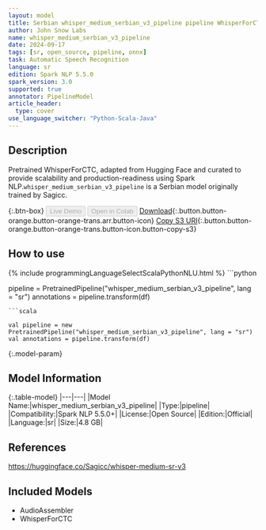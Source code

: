 ```yaml
---
layout: model
title: Serbian whisper_medium_serbian_v3_pipeline pipeline WhisperForCTC from Sagicc
author: John Snow Labs
name: whisper_medium_serbian_v3_pipeline
date: 2024-09-17
tags: [sr, open_source, pipeline, onnx]
task: Automatic Speech Recognition
language: sr
edition: Spark NLP 5.5.0
spark_version: 3.0
supported: true
annotator: PipelineModel
article_header:
  type: cover
use_language_switcher: "Python-Scala-Java"
---
```


## Description

Pretrained WhisperForCTC, adapted from Hugging Face and curated to provide scalability and production-readiness using Spark NLP.`whisper_medium_serbian_v3_pipeline` is a Serbian model originally trained by Sagicc.

{:.btn-box}
<button class="button button-orange" disabled>Live Demo</button>
<button class="button button-orange" disabled>Open in Colab</button>
[Download](https://s3.amazonaws.com/auxdata.johnsnowlabs.com/public/models/whisper_medium_serbian_v3_pipeline_sr_5.5.0_3.0_1726548942733.zip){:.button.button-orange.button-orange-trans.arr.button-icon}
[Copy S3 URI](s3://auxdata.johnsnowlabs.com/public/models/whisper_medium_serbian_v3_pipeline_sr_5.5.0_3.0_1726548942733.zip){:.button.button-orange.button-orange-trans.button-icon.button-copy-s3}

## How to use



<div class="tabs-box" markdown="1">
{% include programmingLanguageSelectScalaPythonNLU.html %}
```python

pipeline = PretrainedPipeline("whisper_medium_serbian_v3_pipeline", lang = "sr")
annotations =  pipeline.transform(df)   

```
```scala

val pipeline = new PretrainedPipeline("whisper_medium_serbian_v3_pipeline", lang = "sr")
val annotations = pipeline.transform(df)

```
</div>

{:.model-param}
## Model Information

{:.table-model}
|---|---|
|Model Name:|whisper_medium_serbian_v3_pipeline|
|Type:|pipeline|
|Compatibility:|Spark NLP 5.5.0+|
|License:|Open Source|
|Edition:|Official|
|Language:|sr|
|Size:|4.8 GB|

## References

https://huggingface.co/Sagicc/whisper-medium-sr-v3

## Included Models

- AudioAssembler
- WhisperForCTC